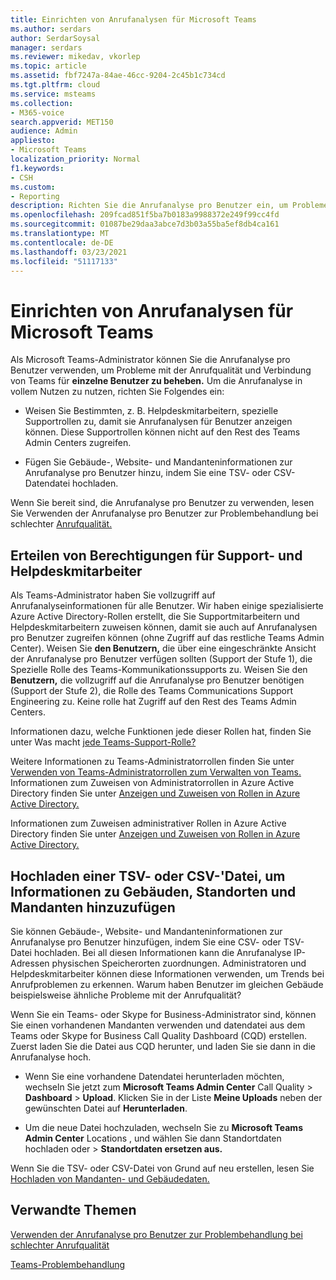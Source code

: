 ```yaml
---
title: Einrichten von Anrufanalysen für Microsoft Teams
ms.author: serdars
author: SerdarSoysal
manager: serdars
ms.reviewer: mikedav, vkorlep
ms.topic: article
ms.assetid: fbf7247a-84ae-46cc-9204-2c45b1c734cd
ms.tgt.pltfrm: cloud
ms.service: msteams
ms.collection:
- M365-voice
search.appverid: MET150
audience: Admin
appliesto:
- Microsoft Teams
localization_priority: Normal
f1.keywords:
- CSH
ms.custom:
- Reporting
description: Richten Sie die Anrufanalyse pro Benutzer ein, um Probleme mit der Anrufqualität von Microsoft Teams zu identifizieren und zu beheben.
ms.openlocfilehash: 209fcad851f5ba7b0183a9988372e249f99cc4fd
ms.sourcegitcommit: 01087be29daa3abce7d3b03a55ba5ef8db4ca161
ms.translationtype: MT
ms.contentlocale: de-DE
ms.lasthandoff: 03/23/2021
ms.locfileid: "51117133"
---
```

# <a name="set-up-call-analytics-for-microsoft-teams"></a>Einrichten von Anrufanalysen für Microsoft Teams

Als Microsoft Teams-Administrator können Sie die Anrufanalyse pro Benutzer verwenden, um Probleme mit der Anrufqualität und Verbindung von Teams für **einzelne Benutzer zu beheben.** Um die Anrufanalyse in vollem Nutzen zu nutzen, richten Sie Folgendes ein:
  
- Weisen Sie Bestimmten, z. B. Helpdeskmitarbeitern, spezielle Supportrollen zu, damit sie Anrufanalysen für Benutzer anzeigen können. Diese Supportrollen können nicht auf den Rest des Teams Admin Centers zugreifen. 
    
- Fügen Sie Gebäude-, Website- und Mandanteninformationen zur Anrufanalyse pro Benutzer hinzu, indem Sie eine TSV- oder CSV-Datendatei hochladen.
    
Wenn Sie bereit sind, die Anrufanalyse pro Benutzer zu verwenden, lesen Sie Verwenden der Anrufanalyse pro Benutzer zur Problembehandlung bei schlechter [Anrufqualität.](use-call-analytics-to-troubleshoot-poor-call-quality.md)
  
## <a name="give-permission-to-support-and-helpdesk-staff"></a>Erteilen von Berechtigungen für Support- und Helpdeskmitarbeiter

Als Teams-Administrator haben Sie vollzugriff auf Anrufanalyseinformationen für alle Benutzer. Wir haben einige spezialisierte Azure Active Directory-Rollen erstellt, die Sie Supportmitarbeitern und Helpdeskmitarbeitern zuweisen können, damit sie auch auf Anrufanalysen pro Benutzer zugreifen können (ohne Zugriff auf das restliche Teams Admin Center). Weisen Sie **den Benutzern,** die über eine eingeschränkte Ansicht der Anrufanalyse pro Benutzer verfügen sollten (Support der Stufe 1), die Spezielle Rolle des Teams-Kommunikationssupports zu. Weisen Sie den **Benutzern,** die vollzugriff auf die Anrufanalyse pro Benutzer benötigen (Support der Stufe 2), die Rolle des Teams Communications Support Engineering zu. Keine rolle hat Zugriff auf den Rest des Teams Admin Centers.

Informationen dazu, welche Funktionen jede dieser Rollen hat, finden Sie unter Was macht [jede Teams-Support-Rolle?](use-call-analytics-to-troubleshoot-poor-call-quality.md#what-does-each-teams-support-role-do)

Weitere Informationen zu Teams-Administratorrollen finden Sie unter [Verwenden von Teams-Administratorrollen zum Verwalten von Teams.](using-admin-roles.md) Informationen zum Zuweisen von Administratorrollen in Azure Active Directory finden Sie unter [Anzeigen und Zuweisen von Rollen in Azure Active Directory.](/Azure/active-directory/users-groups-roles/directory-manage-roles-portal)

Informationen zum Zuweisen administrativer Rollen in Azure Active Directory finden Sie unter [Anzeigen und Zuweisen von Rollen in Azure Active Directory.](/azure/active-directory/users-groups-roles/directory-manage-roles-portal)

## <a name="upload-a-tsv-or-csv-file-to-add-building-site-and-tenant-information"></a>Hochladen einer TSV- oder CSV-'Datei, um Informationen zu Gebäuden, Standorten und Mandanten hinzuzufügen

Sie können Gebäude-, Website- und Mandanteninformationen zur Anrufanalyse pro Benutzer hinzufügen, indem Sie eine CSV- oder TSV-Datei hochladen. Bei all diesen Informationen kann die Anrufanalyse IP-Adressen physischen Speicherorten zuordnungen. Administratoren und Helpdeskmitarbeiter können diese Informationen verwenden, um Trends bei Anrufproblemen zu erkennen. Warum haben Benutzer im gleichen Gebäude beispielsweise ähnliche Probleme mit der Anrufqualität? 

Wenn Sie ein Teams- oder Skype for Business-Administrator sind, können Sie einen vorhandenen Mandanten verwenden und datendatei aus dem Teams oder Skype for Business Call Quality Dashboard (CQD) erstellen. Zuerst laden Sie die Datei aus CQD herunter, und laden Sie sie dann in die Anrufanalyse hoch. 

- Wenn Sie eine vorhandene Datendatei herunterladen möchten, wechseln Sie jetzt zum **Microsoft Teams Admin Center** Call Quality  >  **Dashboard**  >  **Upload**. Klicken Sie in der Liste **Meine Uploads** neben der gewünschten Datei auf **Herunterladen**. 

- Um die neue Datei hochzuladen, wechseln Sie zu **Microsoft Teams Admin Center** Locations , und wählen Sie dann Standortdaten hochladen oder  >   **Standortdaten ersetzen aus.** 
  
Wenn Sie die TSV- oder CSV-Datei von Grund auf neu erstellen, lesen Sie [Hochladen von Mandanten- und Gebäudedaten.](CQD-upload-tenant-building-data.md)
  
## <a name="related-topics"></a>Verwandte Themen

[Verwenden der Anrufanalyse pro Benutzer zur Problembehandlung bei schlechter Anrufqualität](use-call-analytics-to-troubleshoot-poor-call-quality.md)

[Teams-Problembehandlung](/MicrosoftTeams/troubleshoot/teams)